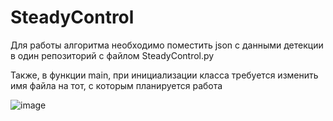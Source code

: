 # SteadyControl

Для работы алгоритма необходимо поместить json с данными детекции в один репозиторий с файлом SteadyControl.py 

Также, в функции main, при инициализации класса требуется изменить имя файла на тот, с которым планируется работа

![image](https://github.com/bezzyd/SteadyControl/assets/108952492/47180114-2339-4148-b3a5-bb801f9cf9fc)
